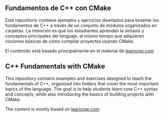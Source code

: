 ## Fundamentos de C++ con CMake

Este repositorio contiene ejemplos y ejercicios diseñados para enseñar los fundamentos de C++ a través de un conjunto de módulos organizados en carpetas. La intención es que los estudiantes aprendan la sintaxis y conceptos principales del lenguaje, al mismo tiempo que adquieren nociones básicas de cómo compilar proyectos usando CMake.

El contenido está basado principalmente en el material de [learncpp.com](https://www.learncpp.com/)

## C++ Fundamentals with CMake

This repository contains examples and exercises designed to teach the fundamentals of C++, organized into folders that cover the most important topics of the language. The goal is to help students learn core C++ syntax and concepts, while also introducing the basics of building projects with CMake.

The content is mostly based on [learncpp.com](https://www.learncpp.com/)
